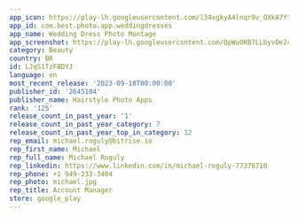 ```yaml
---
app_icon: https://play-lh.googleusercontent.com/l34xgkyA4lnqr9v_OXkA7YtL5ozhKMjBNJN3FiuhtRBH6_fZ3jeba2XIl5tmonzf9w
app_id: com.best.photo.app.weddingdresses
app_name: Wedding Dress Photo Montage
app_screenshot: https://play-lh.googleusercontent.com/QpWuOKB7LLbyvOe24_435JKzQTHlmKUwuiSI3AY3Kddr6C4NyfE97MZa150iZEFsySI
category: Beauty
country: BR
id: LJqS1TzFBDYJ
language: en
most_recent_release: '2023-09-18T00:00:00'
publisher_id: '2645104'
publisher_name: Hairstyle Photo Apps
rank: '125'
release_count_in_past_year: '1'
release_count_in_past_year_category: 7
release_count_in_past_year_top_in_category: 12
rep_email: michael.roguly@bitrise.io
rep_first_name: Michael
rep_full_name: Michael Roguly
rep_linkedin: https://www.linkedin.com/in/michael-roguly-77376710
rep_phone: +1 949-233-3404
rep_photo: michael.jpg
rep_title: Account Manager
store: google_play
---
```

